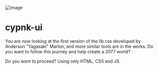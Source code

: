 ![image](https://github.com/user-attachments/assets/8f7948fc-2a50-4fec-bbb7-a00f02b9ac7a)

# cypnk-ui

You are now looking at the first version of the lib css developed by Anderson "Yagasaki" Marlon, and more similar tools are in the works. Do you want to follow this journey and help create a 2077 world?

Do you want to proceed? Using only HTML, CSS and JS.
